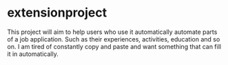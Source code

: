 # extensionproject
This project will aim to help users who use it automatically automate parts of a job application. Such as their experiences, activities, education and so on. I am tired of constantly copy and paste and want something that can fill it in automatically.
